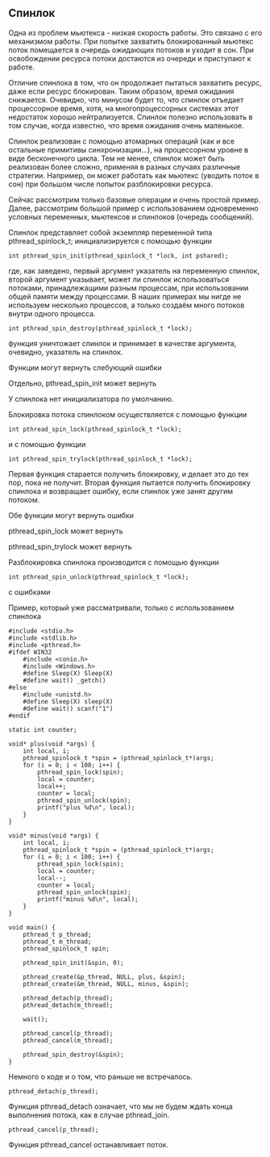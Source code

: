 ## Спинлок

Одна из проблем мьютекса - низкая скорость работы. Это связано с его механизмом работы. При попытке захватить блокированный мьютекс поток 
помещается в очередь ожидающих потоков и уходит в сон. При освобождении ресурса потоки достаются из очереди и приступают к работе.

Отличие спинлока в том, что он продолжает пытаться захватить ресурс, даже если ресурс блокирован. Таким образом, время ожидания снижается. 
Очевидно, что минусом будет то, что спинлок отъедает процессорное время, хотя, на многопроцессорных системах этот недостаток хорошо 
нейтрализуется. Спинлок полезно использовать в том случае, когда известно, что время ожидания очень маленькое.

Спинлок реализован с помощью атомарных операций (как и все остальные примитивы синхронизации...), на процессорном уровне в виде
 бесконечного цикла. Тем не менее, спинлок может быть реализован более сложно, применяя в разных случаях различные 
стратегии. Например, он может работать как мьютекс (уводить поток в сон) при большом числе попыток разблокировки ресурса.

Сейчас рассмотрим только базовые операции и очень простой пример. Далее, рассмотрим большой пример с использованием одновременно
условных переменных, мьютексов и спинлоков (очередь сообщений).

Спинлок представляет собой экземпляр переменной типа pthread_spinlock_t; инициализируется с помощью функции

```
int pthread_spin_init(pthread_spinlock_t *lock, int pshared);
```

где, как заведено, первый аргумент указатель на переменную спинлок, второй аргумент указывает, может ли спинлок использоваться 
потоками, принадлежащими разным процессам, при использовании общей памяти между процессами. В наших примерах мы нигде
не используем несколько процессов, а только создаём много потоков внутри одного процесса.

```
int pthread_spin_destroy(pthread_spinlock_t *lock);
```

функция уничтожает спинлок и принимает в качестве аргумента, очевидно, указатель на спинлок.

Функции могут вернуть слебующий ошибки

Отдельно, pthread_spin_init может вернуть

У спинлока нет инициализатора по умолчанию.

Блокировка потока спинлоком осуществляется с помощью функции

```
int pthread_spin_lock(pthread_spinlock_t *lock);
```

и с помощью функции

```
int pthread_spin_trylock(pthread_spinlock_t *lock);
```

Первая функция старается получить блокировку, и делает это до тех пор, пока не получит. Вторая функция
пытается получить блокировку спинлока и возвращает ошибку, если спинлок уже занят другим потоком.

Обе функции могут вернуть ошибки

pthread_spin_lock может вернуть

pthread_spin_trylock может вернуть

Разблокировка спинлока производится с помощью функции

```
int pthread_spin_unlock(pthread_spinlock_t *lock);
```

с ошибками

Пример, который уже рассматривали, только с использованием спинлока

```
#include <stdio.h>
#include <stdlib.h>
#include <pthread.h>
#ifdef WIN32
	#include <conio.h>
	#include <Windows.h>
	#define Sleep(X) Sleep(X)
	#define wait() _getch()
#else
	#include <unistd.h>
	#define Sleep(X) sleep(X)
	#define wait() scanf("1")
#endif

static int counter;

void* plus(void *args) {
	int local, i;
	pthread_spinlock_t *spin = (pthread_spinlock_t*)args;
	for (i = 0; i < 100; i++) {
		pthread_spin_lock(spin);
		local = counter;
		local++;
		counter = local;
		pthread_spin_unlock(spin);
		printf("plus %d\n", local);
	}
}

void* minus(void *args) {
	int local, i;
	pthread_spinlock_t *spin = (pthread_spinlock_t*)args;
	for (i = 0; i < 100; i++) {
		pthread_spin_lock(spin);
		local = counter;
		local--;
		counter = local;
		pthread_spin_unlock(spin);
		printf("minus %d\n", local);
	}
}

void main() {
	pthread_t p_thread;
	pthread_t m_thread;
	pthread_spinlock_t spin;

	pthread_spin_init(&spin, 0);

	pthread_create(&p_thread, NULL, plus, &spin);
	pthread_create(&m_thread, NULL, minus, &spin);

	pthread_detach(p_thread);
	pthread_detach(m_thread);

	wait();

	pthread_cancel(p_thread);
	pthread_cancel(m_thread);
	
	pthread_spin_destroy(&spin);
}
```

Немного о коде и о том, что раньше не встречалось.

```
pthread_detach(p_thread);
```

Функция pthread_detach означает, что мы не будем ждать конца выполнения потока, как в случае pthread_join.

```
pthread_cancel(p_thread);
```

Функция pthread_cancel останавливает поток.

